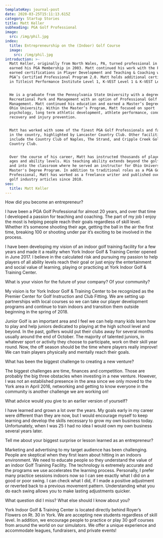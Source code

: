 ```yaml
---
templateKey: journal-post
date: 2020-03-25T15:11:13.615Z
category: Startup Stories
title: Matt Keller
subheading: PGA Golf Professional
image:
  src: /img/phil.jpg
index:
  title: Entrepreneurship on the (Indoor) Golf Course
  image:
    src: /img/phil.jpg
introduction: >-
  Matt Keller, originally from North Wales, PA, turned professional in 1998 and
  earned his PGA Membership in 2003. Matt continued his work with the PGA and
  earned certifications in Player Development and Teaching & Coaching within the
  PGA’s Certified Professional Program 2.0. Matt holds additional certifications
  in Titleist Performance Institute Level 1, K-VEST Level 1 & K-VEST Level 2.


  He is a graduate from the Pennsylvania State University with a degree in
  Recreational Park and Management with an option of Professional Golf
  Management. Matt continued his education and earned a Master’s Degree from
  Ohio University. Within the Master’s Program, Matt focused on sport
  psychology, long term athletic development, athlete performance, conditioning,
  recovery and injury prevention.


  Matt has worked with some of the finest PGA Golf Professionals and facilities
  in the country, highlighted by Lancaster Country Club. Other facilities
  include the Country Club of Naples, The Strand, and Cripple Creek Golf and
  Country Club.


  Over the course of his career, Matt has instructed thousands of players of all
  ages and ability levels. His teaching ability extends beyond the golf course
  and into the classroom where he served an instructor for Ohio University’s
  Master's Degree Program. In addition to traditional roles as a PGA Golf
  Professional, Matt has worked as a freelance writer and published over 2,000
  golf industry articles since 2010.
seo:
  title: Matt Keller
---
```

<!--StartFragment-->

How did you become an entrepreneur?

I have been a PGA Golf Professional for almost 20 years, and over that time I developed a passion for teaching and coaching. The part of my job I enjoy the most is helping people reach their goals regardless of skill level. Whether it’s someone shooting their age, getting the ball in the air the first time, breaking 100 or shooting under par it’s exciting to be involved in the process.

I have been developing my vision of an indoor golf training facility for a few years and made it a reality when York Indoor Golf & Training Center opened in June 2017. I believe in the calculated risk and pursuing my passion to help players of all ability levels reach their goal or just enjoy the entertainment and social value of learning, playing or practicing at York Indoor Golf & Training Center.

What is your vision for the future of your company? Of your community?

My vision is for York Indoor Golf & Training Center to be recognized as the Premier Center for Golf Instruction and Club Fitting. We are setting up partnerships with local courses so we can take our player development programs and continue to train indoors and transition them outside beginning in the spring of 2018.

Junior Golf is an important area and I feel we can help many kids learn how to play and help juniors dedicated to playing at the high school level and beyond. In the past, golfers would put their clubs away for several months usually around the end of October. The majority of talented juniors, in whatever sport or activity they choose to participate, work on their skill year round. Now, the off season should be the time where players really improve! We can train players physically and mentally reach their goals.

What has been the biggest challenge to creating a new venture?

The biggest challenges are time, finances and competition. Those are probably the big three obstacles when investing in a new venture. However, I was not an established presence in the area since we only moved to the York area in April 2016, networking and getting to know everyone in the community is another challenge we are working on!

What advice would you give to an earlier version of yourself?

I have learned and grown a lot over the years. My goals early in my career were different than they are now, but I would encourage myself to keep learning and develop the skills necessary to grow my own business today. Unfortunately, when I was 25 I had no idea I would own my own business several years later.

Tell me about your biggest surprise or lesson learned as an entrepreneur?

Marketing and advertising to my target audience has been challenging. People are skeptical when they first learn about hitting in an indoors environment. We need to educate people so they understand the value of an indoor Golf Training Facility. The technology is extremely accurate and the programs we use accelerates the learning process. Personally, I prefer many practice sessions indoors now so I can see exactly what I did on a good or poor swing. I can check what I did, if I made a positive adjustment or reverted back to a previous movement pattern. Understanding what you do each swing allows you to make lasting adjustments quicker.

What question did I miss? What else should I know about you?

York Indoor Golf & Training Center is located directly behind Royer’s Flowers on Rt. 30 in York. We are accepting new students regardless of skill level. In addition, we encourage people to practice or play 30 golf courses from around the world on our simulators. We offer a unique experience and accommodate leagues, fundraisers, and private events!

<!--EndFragment-->
